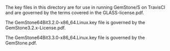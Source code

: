 The key files in this directory are for use in running GemStone/S on TravisCI and are governed by the terms covered in the GLASS-license.pdf.

The GemStone64Bit3.2.0-x86_64.Linux.key file is governed by the GemStone3.2.x-License.pdf.

The GemStone64Bit3.3.0-x86_64.Linux.key file is governed by the GemStone.pdf.
